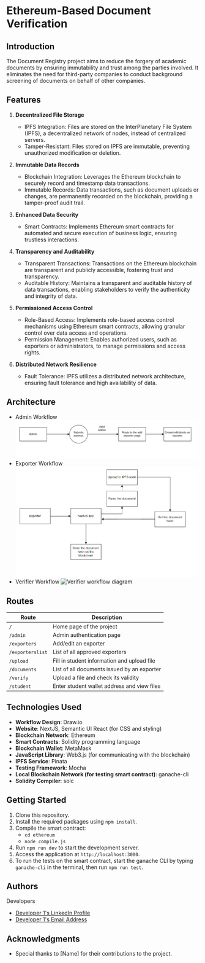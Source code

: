 # Ethereum-Based Document Verification

## Introduction

The Document Registry project aims to reduce the forgery of academic documents by ensuring immutability and trust among the parties involved. It eliminates the need for third-party companies to conduct background screening of documents on behalf of other companies.

## Features

1. **Decentralized File Storage**

   - IPFS Integration: Files are stored on the InterPlanetary File System (IPFS), a decentralized network of nodes, instead of centralized servers.
   - Tamper-Resistant: Files stored on IPFS are immutable, preventing unauthorized modification or deletion.

2. **Immutable Data Records**

   - Blockchain Integration: Leverages the Ethereum blockchain to securely record and timestamp data transactions.
   - Immutable Records: Data transactions, such as document uploads or changes, are permanently recorded on the blockchain, providing a tamper-proof audit trail.

3. **Enhanced Data Security**

   - Smart Contracts: Implements Ethereum smart contracts for automated and secure execution of business logic, ensuring trustless interactions.

4. **Transparency and Auditability**

   - Transparent Transactions: Transactions on the Ethereum blockchain are transparent and publicly accessible, fostering trust and transparency.
   - Auditable History: Maintains a transparent and auditable history of data transactions, enabling stakeholders to verify the authenticity and integrity of data.

5. **Permissioned Access Control**

   - Role-Based Access: Implements role-based access control mechanisms using Ethereum smart contracts, allowing granular control over data access and operations.
   - Permission Management: Enables authorized users, such as exporters or administrators, to manage permissions and access rights.

6. **Distributed Network Resilience**
   - Fault Tolerance: IPFS utilizes a distributed network architecture, ensuring fault tolerance and high availability of data.

## Architecture

- Admin Workflow
  ![Admin workflow diagram](images/adminWorkflow.png)
- Exporter Workflow
  ![Exporter workflow diagram](images/exporterWorkflow.png)
- Verifier Workflow
  ![Verifier workflow diagram](images/verifierWorkflow.png)

## Routes

| Route            | Description                                 |
| ---------------- | ------------------------------------------- |
| `/`              | Home page of the project                    |
| `/admin`         | Admin authentication page                   |
| `/exporters`     | Add/edit an exporter                        |
| `/exporterslist` | List of all approved exporters              |
| `/upload`        | Fill in student information and upload file |
| `/documents`     | List of all documents issued by an exporter |
| `/verify`        | Upload a file and check its validity        |
| `/student`       | Enter student wallet address and view files |

## Technologies Used

- **Workflow Design**: Draw.io
- **Website**: NextJS, Semantic UI React (for CSS and styling)
- **Blockchain Network**: Ethereum
- **Smart Contracts**: Solidity programming language
- **Blockchain Wallet**: MetaMask
- **JavaScript Library**: Web3.js (for communicating with the blockchain)
- **IPFS Service**: Pinata
- **Testing Framework**: Mocha
- **Local Blockchain Network (for testing smart contract)**: ganache-cli
- **Solidity Compiler**: solc

## Getting Started

1. Clone this repository.
2. Install the required packages using `npm install`.
3. Compile the smart contract:
   - `cd ethereum`
   - `node compile.js`
4. Run `npm run dev` to start the development server.
5. Access the application at `http://localhost:3000`.
6. To run the tests on the smart contract, start the ganache CLI by typing `ganache-cli` in the terminal, then run `npm run test`.

## Authors

Developers

- [Developer 1's LinkedIn Profile](https://www.linkedin.com/developer1)
- [Developer 1's Email Address](mailto:developer1@example.com)

## Acknowledgments

- Special thanks to [Name] for their contributions to the project.
